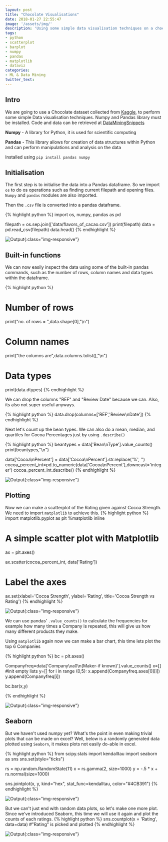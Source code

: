 ```yaml
---
layout: post
title: "Chocolate Visualisations"
date: 2018-01-27 22:55:47
image: '/assets/img/'
description: 'Using some simple data visualisation techniques on a chocolate dataset'
tags:
- python
- scatterplot
- barplot
- numpy
- pandas
- matplotlib
- dataviz
categories:
- ML & Data Mining 
twitter_text: 
---
```


## Intro
We are going to use a Chocolate dataset collected from [Kaggle](https://www.kaggle.com/rtatman/chocolate-bar-ratings/data), to perform some simple Data visualisation techniques.
Numpy and Pandas library must be installed. Code and data can be retrieved at [DataMiningSnippets](https://github.com/jimmyjoseph1295/DataMiningSnippets)

**Numpy** - A library for Python, it is used for scientific computing

**Pandas** - This library allows for creation of data structures within Python and can perform manipulations and analysis on the data

Installed using `pip install pandas numpy`

## Initialisation
The first step is to initialise the data into a Pandas dataframe.
So we import `os` to do os operations such as finding current filepath and opening files.
`Numpy` and `pandas` modules are also imported.

Then the `.csv` file is converted into a pandas dataframe.

{% highlight python %}
import os, numpy, pandas as pd

filepath = os.sep.join(['data/flavors_of_cacao.csv'])
print(filepath)
data = pd.read_csv(filepath)
data.head()
{% endhighlight %}

![Output](/assets/img/DataMiningSnippets/1.png){:class="img-responsive"}

## Built-in functions
We can now easily inspect the data using some of the built-in pandas commands, such as the number of rows, column names and data types within the dataframe.

{% highlight python %}
# Number of rows
print("no. of rows = ",data.shape[0],"\n")

# Column names
print("the columns are",data.columns.tolist(),"\n")

# Data types
print(data.dtypes)
{% endhighlight %}

We can drop the columns "REF" and "Review Date" because we can. Also, its also not super useful anyways. 

{% highlight python %}
data.drop(columns=['REF','Review\nDate'])
{% endhighlight %}

Next let's count up the bean types. 
We can also do a mean, median, and quartiles for Cocoa Percentages just by using `.describe()`

{% highlight python %}
beantypes = data['Bean\nType'].value_counts()
print(beantypes,"\n")

data['Cocoa\nPercent'] = data['Cocoa\nPercent'].str.replace('%', '')
cocoa_percent_int=pd.to_numeric(data['Cocoa\nPercent'],downcast='integer')
cocoa_percent_int.describe()
{% endhighlight %}

![Output](/assets/img/DataMiningSnippets/7.png){:class="img-responsive"}

## Plotting

Now we can make a scatterplot of the Rating given against Cocoa Strength. We need to import `matplotlib` to achieve this.
{% highlight python %}
import matplotlib.pyplot as plt
%matplotlib inline

# A simple scatter plot with Matplotlib
ax = plt.axes()

ax.scatter(cocoa_percent_int, data['Rating'])

# Label the axes
ax.set(xlabel='Cocoa Strength',
       ylabel='Rating',
       title='Cocoa Strength vs Rating')
{% endhighlight %}

![Output](/assets/img/DataMiningSnippets/2.png){:class="img-responsive"}

We can use pandas' `.value_counts()` to calculate the frequencies for example how many times a Company is repeated, this will give us how many different products they make.

Using `matplotlib` again now we can make a bar chart, this time lets plot the top 6 Companies

{% highlight python %}
bc = plt.axes()

Companyfreq=data['Company\xa0\n(Maker-if known)'].value_counts()
x=[] #init empty lists
y=[]
for i in range (0,5):
    x.append(Companyfreq.axes[0][i])
    y.append(Companyfreq[i])
    
bc.bar(x,y)

{% endhighlight %}

![Output](/assets/img/DataMiningSnippets/3.png){:class="img-responsive"}

## Seaborn

But we haven't used numpy yet? What's the point in even making trivial plots that can be made on excel? Well, below is a randomly generated data plotted using `Seaborn`, it makes plots not easily do-able in excel.

{% highlight python %}
from scipy.stats import kendalltau
import seaborn as sns
sns.set(style="ticks")

rs = np.random.RandomState(11)
x = rs.gamma(2, size=1000)
y = -.5 * x + rs.normal(size=1000)

sns.jointplot(x, y, kind="hex", stat_func=kendalltau, color="#4CB391")
{% endhighlight %}

![Output](/assets/img/DataMiningSnippets/5.png){:class="img-responsive"}

But we can't just end with random data plots, so let's make one more plot. Since we've introduced Seaborn, this time we will use it again and plot the counts of each ratings.
{% highlight python %}
sns.countplot(x = 'Rating', data=data) #"Rating" is picked and plotted
{% endhighlight %}

![Output](/assets/img/DataMiningSnippets/6.png){:class="img-responsive"}









